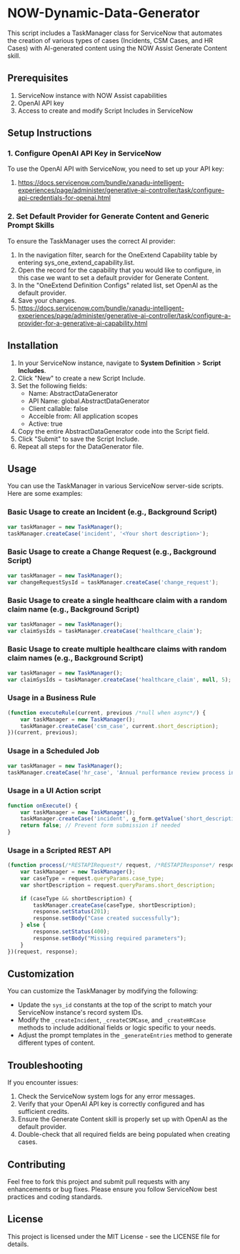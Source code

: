 ﻿# NOW-Dynamic-Data-Generator

This script includes a TaskManager class for ServiceNow that automates the creation of various types of cases (Incidents, CSM Cases, and HR Cases) with AI-generated content using the NOW Assist Generate Content skill.

## Prerequisites

1. ServiceNow instance with NOW Assist capabilities
2. OpenAI API key
3. Access to create and modify Script Includes in ServiceNow

## Setup Instructions

### 1. Configure OpenAI API Key in ServiceNow

To use the OpenAI API with ServiceNow, you need to set up your API key:

1. https://docs.servicenow.com/bundle/xanadu-intelligent-experiences/page/administer/generative-ai-controller/task/configure-api-credentials-for-openai.html 

### 2. Set Default Provider for Generate Content and Generic Prompt Skills

To ensure the TaskManager uses the correct AI provider:

1. In the navigation filter, search for the OneExtend Capability table by entering sys_one_extend_capability.list.
2. Open the record for the capability that you would like to configure, in this case we want to set a default provider for Generate Content.
3. In the "OneExtend Definition Configs" related list, set OpenAI as the default provider.
4. Save your changes.
5. https://docs.servicenow.com/bundle/xanadu-intelligent-experiences/page/administer/generative-ai-controller/task/configure-a-provider-for-a-generative-ai-capability.html

## Installation

1. In your ServiceNow instance, navigate to **System Definition** > **Script Includes**.
2. Click "New" to create a new Script Include.
3. Set the following fields:
   - Name: AbstractDataGenerator
   - API Name: global.AbstractDataGenerator
   - Client callable: false
   - Acceible from: All application scopes
   - Active: true
4. Copy the entire AbstractDataGenerator code into the Script field.
5. Click "Submit" to save the Script Include.
6. Repeat all steps for the DataGenerator file.

## Usage

You can use the TaskManager in various ServiceNow server-side scripts. Here are some examples:

### Basic Usage to create an Incident (e.g., Background Script)

```javascript
var taskManager = new TaskManager();
taskManager.createCase('incident', '<Your short description>');
```

### Basic Usage to create a Change Request (e.g., Background Script)

```javascript
var taskManager = new TaskManager();
var changeRequestSysId = taskManager.createCase('change_request');
```

### Basic Usage to create a single healthcare claim with a random claim name (e.g., Background Script)
```javascript
var taskManager = new TaskManager();
var claimSysIds = taskManager.createCase('healthcare_claim');
```

### Basic Usage to create multiple healthcare claims with random claim names (e.g., Background Script)
```javascript
var taskManager = new TaskManager();
var claimSysIds = taskManager.createCase('healthcare_claim', null, 5); // Generates 5 claims
```
### Usage in a Business Rule

```javascript
(function executeRule(current, previous /*null when async*/) {
    var taskManager = new TaskManager();
    taskManager.createCase('csm_case', current.short_description);
})(current, previous);
```

### Usage in a Scheduled Job

```javascript
var taskManager = new TaskManager();
taskManager.createCase('hr_case', 'Annual performance review process initiation');
```

### Usage in a UI Action script

```javascript
function onExecute() {
    var taskManager = new TaskManager();
    taskManager.createCase('incident', g_form.getValue('short_description'));
    return false; // Prevent form submission if needed
}
```

### Usage in a Scripted REST API

```javascript
(function process(/*RESTAPIRequest*/ request, /*RESTAPIResponse*/ response) {
    var taskManager = new TaskManager();
    var caseType = request.queryParams.case_type;
    var shortDescription = request.queryParams.short_description;
    
    if (caseType && shortDescription) {
        taskManager.createCase(caseType, shortDescription);
        response.setStatus(201);
        response.setBody("Case created successfully");
    } else {
        response.setStatus(400);
        response.setBody("Missing required parameters");
    }
})(request, response);
```

## Customization

You can customize the TaskManager by modifying the following:

- Update the `sys_id` constants at the top of the script to match your ServiceNow instance's record system IDs.
- Modify the `_createIncident`, `_createCSMCase`, and `_createHRCase` methods to include additional fields or logic specific to your needs.
- Adjust the prompt templates in the `_generateEntries` method to generate different types of content.

## Troubleshooting

If you encounter issues:

1. Check the ServiceNow system logs for any error messages.
2. Verify that your OpenAI API key is correctly configured and has sufficient credits.
3. Ensure the Generate Content skill is properly set up with OpenAI as the default provider.
4. Double-check that all required fields are being populated when creating cases.

## Contributing

Feel free to fork this project and submit pull requests with any enhancements or bug fixes. Please ensure you follow ServiceNow best practices and coding standards.

## License

This project is licensed under the MIT License - see the LICENSE file for details.
